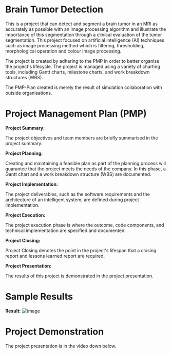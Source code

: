 # Brain Tumor Detection 

This is a project that can detect and segment a brain tumor in an MRI as accurately as possible with an image processing algorithm and illustrate the importance of this segmentation through a clinical evaluation of the tumor segmentation. This project focused on artificial intelligence (AI) techniques such as image processing method which is filtering, thresholding, morphological operation and colour image processing. 

The project is created by adhering to the PMP in order to better organise the project's lifecycle. The project is managed using a variety of charting tools, including Gantt charts, milestone charts, and work breakdown structures (WBS).

The PMP-Plan created is merely the result of simulation collaboration with outside organisations.

# Project Management Plan (PMP)

**Project Summary:**

The project objectives and team members are briefly summarised in the project summary.

**Project Planning:**

Creating and maintaining a feasible plan as part of the planning process will guarantee that the project meets the needs of the company. In this phase, a Gantt chart and a work breakdown structure (WBS) are documented.

**Project Implementation:**

The project deliverables, such as the software requirements and the architecture of an intelligent system, are defined during project implementation.

**Project Execution:**

The project execution phase is where the outcome, code components, and technical implementation are specified and documented.

**Project Closing:**

Project Closing denotes the point in the project's lifespan that a closing report and lessons learned report are required.

**Project Presentation:**

The results of this project is demonstrated in the project presentation.

# Sample Results

**Result:**
![image](https://user-images.githubusercontent.com/121602144/211211677-ab9e12cf-a3bd-4217-b6bb-7085386ddd61.png)


# Project Demonstration

The project presentation is in the video down below.

